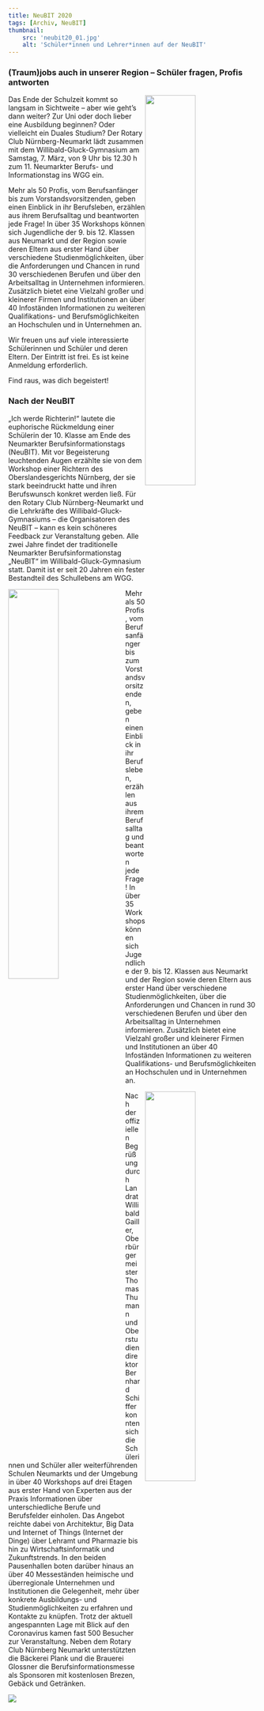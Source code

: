 ```yaml
---
title: NeuBIT 2020
tags: [Archiv, NeuBIT]
thumbnail: 
    src: 'neubit20_01.jpg'
    alt: 'Schüler*innen und Lehrer*innen auf der NeuBIT' 
---
```


### (Traum)jobs auch in unserer Region – Schüler fragen, Profis antworten

<img src = "/images/neubit20_01.jpg" style ="float:right;width: 45%">

Das Ende der Schulzeit kommt so langsam in Sichtweite – aber wie geht’s dann weiter? Zur Uni oder doch lieber eine Ausbildung beginnen? Oder vielleicht ein Duales Studium? Der Rotary Club Nürnberg-Neumarkt lädt zusammen mit dem Willibald-Gluck-Gymnasium am Samstag, 7. März, von 9 Uhr bis 12.30 h zum 11. Neumarkter Berufs- und Informationstag ins WGG ein.

Mehr als 50 Profis, vom Berufsanfänger bis zum Vorstandsvorsitzenden, geben einen Einblick in ihr Berufsleben, erzählen aus ihrem Berufsalltag und beantworten jede Frage! In über 35 Workshops können sich Jugendliche der 9. bis 12. Klassen aus Neumarkt und der Region sowie deren Eltern aus erster Hand über verschiedene Studienmöglichkeiten, über die Anforderungen und Chancen in rund 30 verschiedenen Berufen und über den Arbeitsalltag in Unternehmen informieren. Zusätzlich bietet eine Vielzahl großer und kleinerer Firmen und Institutionen an über 40 Infoständen Informationen zu weiteren Qualifikations- und Berufs­möglichkeiten an Hochschulen und in Unternehmen an.

Wir freuen uns auf viele interessierte Schülerinnen und 	Schüler und deren Eltern.
Der Eintritt ist frei. Es ist keine Anmeldung erforderlich.

Find raus, was dich begeistert!

### Nach der NeuBIT

„Ich werde Richterin!“ lautete die euphorische Rückmeldung einer Schülerin der 10.  Klasse am Ende des Neumarkter Berufsinformationstags (NeuBIT). Mit vor Begeisterung leuchtenden Augen erzählte sie von dem Workshop einer Richtern des Oberslandesgerichts Nürnberg, der sie stark beeindruckt hatte und ihren Berufswunsch konkret werden ließ. Für den Rotary Club Nürnberg-Neumarkt und die Lehrkräfte des Willibald-Gluck-Gymnasiums – die Organisatoren des NeuBIT –  kann es kein schöneres Feedback zur Veranstaltung geben. Alle zwei Jahre findet der traditionelle Neumarkter Berufsinformationstag „NeuBIT“ im Willibald-Gluck-Gymnasium statt. Damit ist er seit 20 Jahren ein fester Bestandteil des Schullebens am WGG.

<img src = "/images/neubit20_02.jpg" style ="float:left;width: 45%; margin-right:10px">

Mehr als 50 Profis, vom Berufsanfänger bis zum Vorstandsvorsitzenden, geben einen Einblick in ihr Berufsleben, erzählen aus ihrem Berufsalltag und beantworten jede Frage! In über 35 Workshops können sich Jugendliche der 9. bis 12. Klassen aus Neumarkt und der Region sowie deren Eltern aus erster Hand über verschiedene Studienmöglichkeiten, über die Anforderungen und Chancen in rund 30 verschiedenen Berufen und über den Arbeitsalltag in Unternehmen informieren. Zusätzlich bietet eine Vielzahl großer und kleinerer Firmen und Institutionen an über 40 Infoständen Informationen zu weiteren Qualifikations- und Berufsmöglichkeiten an Hochschulen und in Unternehmen an.

<img src = "/images/neubit20_03.jpg" style ="float:right;width: 45%; margin-left: 10px">

Nach der offiziellen Begrüßung durch Landrat Willibald 	Gailler, Oberbürgermeister Thomas Thumann und 	Oberstudiendirektor Bernhard Schiffer konnten sich die Schülerinnen und Schüler aller weiterführenden Schulen Neumarkts und der Umgebung in über 40 Workshops auf drei Etagen aus erster Hand von Experten aus der Praxis Informationen über unterschiedliche Berufe und Berufsfelder einholen. Das Angebot reichte dabei von Architektur, Big Data und Internet of Things (Internet der Dinge) über Lehramt und Pharmazie bis hin zu Wirtschaftsinformatik und Zukunftstrends.
In den beiden Pausenhallen boten darüber hinaus an über 40 Messeständen heimische und überregionale Unternehmen und Institutionen die Gelegenheit, mehr über konkrete Ausbildungs- und Studienmöglichkeiten zu erfahren und Kontakte zu knüpfen. Trotz der aktuell angespannten Lage mit Blick auf den Coronavirus kamen fast 500 Besucher zur Veranstaltung.
Neben dem Rotary Club Nürnberg Neumarkt unterstützten die Bäckerei Plank und die Brauerei Glossner die Berufsinformationsmesse als Sponsoren mit kostenlosen Brezen, Gebäck und Getränken.

<img src = "/images/neubit20_04.jpg">
